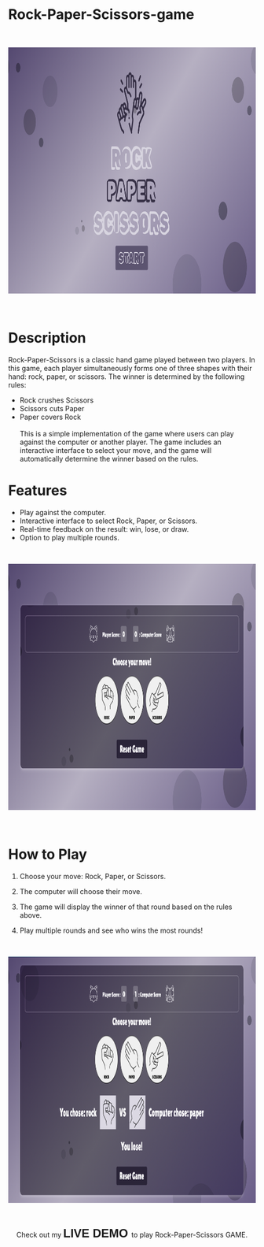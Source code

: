 # Rock-Paper-Scissors-game

<br>
<p align=center>
<img src="https://github.com/nchynacha/Rock-Paper-Scissors-game/blob/main/assets/images/home-page.png" alt="photo gallery" width="900" height="500">
</p>
<br>

# Description
Rock-Paper-Scissors is a classic hand game played between two players. In this game, each player simultaneously forms one of three shapes with their hand: rock, paper, or scissors. The winner is determined by the following rules:

- Rock crushes Scissors
- Scissors cuts Paper
- Paper covers Rock
  <br><br>
This is a simple implementation of the game where users can play against the computer or another player. The game includes an interactive interface to select your move, and the game will automatically determine the winner based on the rules.

# Features
- Play against the computer.
- Interactive interface to select Rock, Paper, or Scissors.
- Real-time feedback on the result: win, lose, or draw.
- Option to play multiple rounds.

<br>
<p align=center>
<img src="https://github.com/nchynacha/Rock-Paper-Scissors-game/blob/main/assets/images/game-play.png" alt="photo gallery" width="900" height="500">
</p>
<br>
  
# How to Play
1. Choose your move: Rock, Paper, or Scissors.
2. The computer  will choose their move.
3. The game will display the winner of that round based on the rules above.
4. Play multiple rounds and see who wins the most rounds!

   <br>
<p align=center>
<img src="https://github.com/nchynacha/Rock-Paper-Scissors-game/blob/main/assets/images/result.png" alt="photo gallery" width="900" height="500">
</p>
<br>


<p align="center" >
<span>
    Check out my 
    <a href="https://nchynacha.github.io/Rock-Paper-Scissors-game/" style="font-size: 24px; font-weight: bold; text-decoration: none; color: inherit; font-family: Arial, sans-serif;">
      <strong>LIVE DEMO</strong>
    </a>
    to play Rock-Paper-Scissors GAME.
  </span>
</p>

